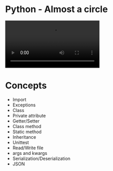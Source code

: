 # Python - Almost a circle

<!-- [![Watch the video](https://i.imgur.com/vKb2F1B.png)](https://youtu.be/vt5fpE0bzSY) -->

![Image](https://s3.amazonaws.com/intranet-projects-files/holbertonschool-higher-level_programming+/331/giphy.mp4)

# Concepts 
- Import
- Exceptions
- Class
- Private attribute
- Getter/Setter
- Class method
- Static method
- Inheritance
- Unittest
- Read/Write file
- args and kwargs
- Serialization/Deserialization
- JSON
